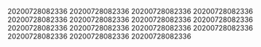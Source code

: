 20200728082336
20200728082336
20200728082336
20200728082336
20200728082336
20200728082336
20200728082336
20200728082336
20200728082336
20200728082336
20200728082336
20200728082336
20200728082336
20200728082336
20200728082336
